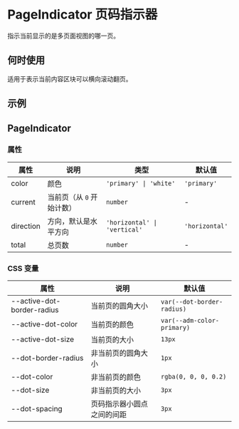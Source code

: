 # PageIndicator 页码指示器

指示当前显示的是多页面视图的哪一页。

## 何时使用

适用于表示当前内容区块可以横向滚动翻页。

## 示例

<code src="./demos/demo1.tsx"></code>

## PageIndicator

### 属性

| 属性      | 说明                      | 类型                         | 默认值         |
| --------- | ------------------------- | ---------------------------- | -------------- |
| color     | 颜色                      | `'primary' \| 'white'`       | `'primary'`    |
| current   | 当前页（从 `0` 开始计数） | `number`                     | -              |
| direction | 方向，默认是水平方向      | `'horizontal' \| 'vertical'` | `'horizontal'` |
| total     | 总页数                    | `number`                     | -              |

### CSS 变量

| 属性                       | 说明                       | 默认值                     |
| -------------------------- | -------------------------- | -------------------------- |
| --active-dot-border-radius | 当前页的圆角大小           | `var(--dot-border-radius)` |
| --active-dot-color         | 当前页的颜色               | `var(--adm-color-primary)` |
| --active-dot-size          | 当前页的大小               | `13px`                     |
| --dot-border-radius        | 非当前页的圆角大小         | `1px`                      |
| --dot-color                | 非当前页的颜色             | `rgba(0, 0, 0, 0.2)`       |
| --dot-size                 | 非当前页的大小             | `3px`                      |
| --dot-spacing              | 页码指示器小圆点之间的间距 | `3px`                      |
